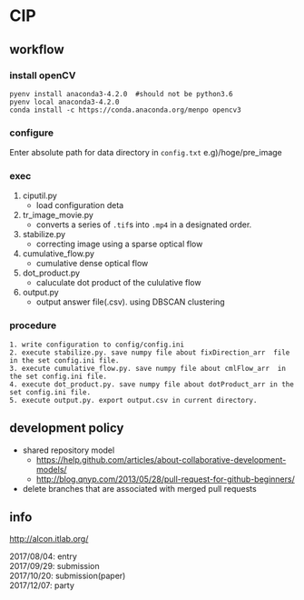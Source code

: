 # CIP

## workflow
### install openCV
```
pyenv install anaconda3-4.2.0  #should not be python3.6
pyenv local anaconda3-4.2.0
conda install -c https://conda.anaconda.org/menpo opencv3
```
### configure
Enter absolute path for data directory in `config.txt`
e.g)/hoge/pre_image

### exec
1. ciputil.py
    * load configuration deta
2. tr_image_movie.py
    * converts a series of `.tif`s into `.mp4` in a designated order.
3. stabilize.py
    * correcting image using a  sparse optical flow
4. cumulative_flow.py
    * cumulative dense optical flow 
5. dot_product.py
    * caluculate dot product of the cululative flow
6. output.py
    * output answer file(.csv). using DBSCAN clustering 

### procedure
```
1. write configuration to config/config.ini
2. execute stabilize.py. save numpy file about fixDirection_arr  file in the set config.ini file.
3. execute cumulative_flow.py. save numpy file about cmlFlow_arr  in the set config.ini file.
4. execute dot_product.py. save numpy file about dotProduct_arr in the set config.ini file.
5. execute output.py. export output.csv in current directory. 
```

## development policy
* shared repository model
  * <https://help.github.com/articles/about-collaborative-development-models/>
  * <http://blog.qnyp.com/2013/05/28/pull-request-for-github-beginners/>
* delete branches that are associated with merged pull requests

## info
<http://alcon.itlab.org/>

2017/08/04: entry<br>
2017/09/29: submission<br>
2017/10/20: submission(paper)<br>
2017/12/07: party<br>

